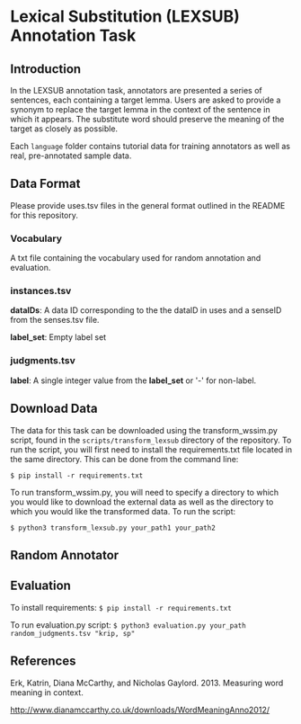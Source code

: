 # Lexical Substitution (LEXSUB) Annotation Task
## Introduction
In the LEXSUB annotation task, annotators are presented a series of sentences, each containing a target lemma. Users are asked to provide a synonym to replace the target lemma in the context of the sentence in which it appears. The substitute word should preserve the meaning of the target as closely as possible.

Each `language` folder contains tutorial data for training annotators as well as real, pre-annotated sample data.
## Data Format
Please provide uses.tsv files in the general format outlined in the README for this repository.

### Vocabulary
A txt file containing the vocabulary used for random annotation and evaluation.

### instances.tsv
**dataIDs**: A data ID corresponding to the the dataID in uses and a senseID from the senses.tsv file.

**label_set**: Empty label set

### judgments.tsv
**label**: A single integer value from the **label_set** or '-' for non-label.

## Download Data
The data for this task can be downloaded using the transform_wssim.py script, found in the `scripts/transform_lexsub` directory of the repository. To run the script, you will first need to install the requirements.txt file located in the same directory. This can be done from the command line:

`$ pip install -r requirements.txt`

To run transform_wssim.py, you will need to specify a directory to which you would like to download the external data as well as the directory to which you would like the transformed data. To run the script:

`$ python3 transform_lexsub.py your_path1 your_path2`

## Random Annotator


## Evaluation


To install requirements:
`$ pip install -r requirements.txt`

To run evaluation.py script:
`$ python3 evaluation.py your_path random_judgments.tsv "krip, sp"`

## References

Erk, Katrin, Diana McCarthy, and Nicholas Gaylord. 2013. Measuring word meaning in context.

http://www.dianamccarthy.co.uk/downloads/WordMeaningAnno2012/